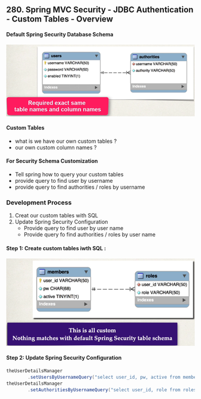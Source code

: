 ## 280. Spring MVC Security - JDBC Authentication - Custom Tables - Overview

#### Default Spring Security Database Schema 
![img.png](img.png)

#### Custom Tables 
* what is we have our own custom tables ? 
* our own custom column names ? 

#### For Security Schema Customization 
* Tell spring how to query your custom tables  
* provide query to find user by username 
* provide query to find authorities / roles by username

### Development Process 
1. Creat our custom tables with SQL 
2. Update Spring Security Configuration 
   * Provide query to find user by user name 
   * Provide query fo find authorities / roles by user name 

#### Step 1: Create custom tables iwth SQL : 
![img_1.png](img_1.png)

#### Step 2: Update Spring Security Configuration 
```java
theUserDetailsManager
        .setUsersByUsernameQuery("select user_id, pw, active from memberes where user_id=?");
theUserDetailsManager
        .setAuthoritiesByUsernameQuery("select user_id, role from roles where user_id=?")
```
 